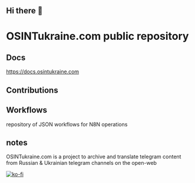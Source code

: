 ## Hi there 👋

<!--

**Here are some ideas to get you started:**

🙋‍♀️ A short introduction - what is your organization all about?
🌈 Contribution guidelines - how can the community get involved?
👩‍💻 Useful resources - where can the community find your docs? Is there anything else the community should know?
🍿 Fun facts - what does your team eat for breakfast?
🧙 Remember, you can do mighty things with the power of [Markdown](https://docs.github.com/github/writing-on-github/getting-started-with-writing-and-formatting-on-github/basic-writing-and-formatting-syntax)
-->

# OSINTukraine.com public repository

## Docs
https://docs.osintukraine.com

## Contributions

## Workflows

repository of JSON workflows for N8N operations

## notes

OSINTukraine.com is a project to archive and translate telegram content from Russian & Ukrainian telegram channels on the open-web

[![ko-fi](https://ko-fi.com/img/githubbutton_sm.svg)](https://ko-fi.com/E1E2E81MW)

